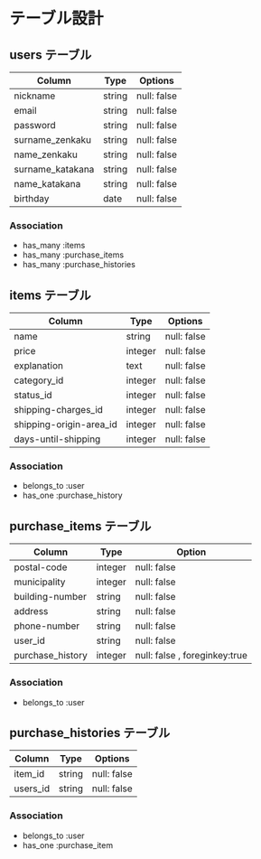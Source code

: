 # テーブル設計

## users テーブル

| Column           | Type   | Options     |
| ---------------- | ------ | ----------- |
| nickname         | string | null: false |
| email            | string | null: false |
| password         | string | null: false |
| surname_zenkaku  | string | null: false |
| name_zenkaku     | string | null: false |
| surname_katakana | string | null: false |
| name_katakana    | string | null: false |
| birthday         | date   | null: false |

### Association

- has_many :items
- has_many :purchase_items
- has_many :purchase_histories

## items テーブル

| Column                  | Type    | Options     |
| ----------------------- | ------- | ----------- |
| name                    | string  | null: false |
| price                   | integer | null: false |
| explanation             | text    | null: false |
| category_id             | integer | null: false |
| status_id               | integer | null: false |
| shipping-charges_id     | integer | null: false |
| shipping-origin-area_id | integer | null: false |
| days-until-shipping     | integer | null: false |


### Association

- belongs_to :user
- has_one :purchase_history

## purchase_items テーブル

| Column           | Type    | Option      |
| ---------------- | ------- | ----------- |
| postal-code      | integer | null: false |
| municipality     | integer | null: false |
| building-number  | string  | null: false |
| address          | string  | null: false |
| phone-number     | string  | null: false |
| user_id          | string  | null: false |
| purchase_history | integer | null: false , foreginkey:true |

### Association

- belongs_to :user

## purchase_histories テーブル

| Column   | Type   | Options     |
| -------- | ------ | ----------- |
| item_id  | string | null: false |
| users_id | string | null: false |

### Association

- belongs_to :user
- has_one :purchase_item